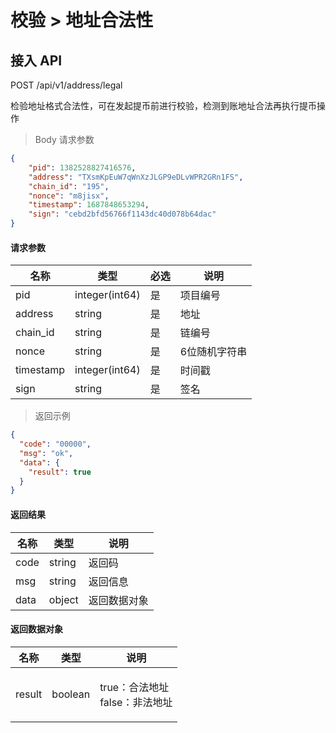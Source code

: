 # 校验 > 地址合法性

## 接入 API

POST /api/v1/address/legal

检验地址格式合法性，可在发起提币前进行校验，检测到账地址合法再执行提币操作

> Body 请求参数

```json
{
    "pid": 1382528827416576,
    "address": "TXsmKpEuW7qWnXzJLGP9eDLvWPR2GRn1FS",
    "chain_id": "195",
    "nonce": "m8jisx",
    "timestamp": 1687848653294,
    "sign": "cebd2bfd56766f1143dc40d078b64dac"
}
```

#### 请求参数

| 名称        | 类型             | 必选 | 说明      |
| --------- | -------------- | -- | ------- |
| pid       | integer(int64) | 是  | 项目编号    |
| address   | string         | 是  | 地址      |
| chain\_id | string         | 是  | 链编号     |
| nonce     | string         | 是  | 6位随机字符串 |
| timestamp | integer(int64) | 是  | 时间戳     |
| sign      | string         | 是  | 签名      |

> 返回示例

```json
{
  "code": "00000",
  "msg": "ok",
  "data": {
    "result": true
  }
}
```

#### 返回结果

| 名称   | 类型     | 说明     |
| ---- | ------ | ------ |
| code | string | 返回码    |
| msg  | string | 返回信息   |
| data | object | 返回数据对象 |

#### 返回数据对象

| 名称     | 类型      | 说明                             |
| ------ | ------- | ------------------------------ |
| result | boolean | <p>true：合法地址<br>false：非法地址</p> |
